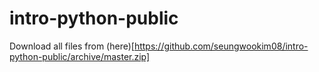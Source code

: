 # intro-python-public

Download all files from (here)[https://github.com/seungwookim08/intro-python-public/archive/master.zip]
